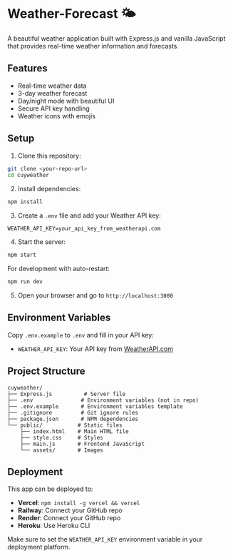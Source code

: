 # Weather-Forecast 🌤️

A beautiful weather application built with Express.js and vanilla JavaScript that provides real-time weather information and forecasts.

## Features

- Real-time weather data
- 3-day weather forecast
- Day/night mode with beautiful UI
- Secure API key handling
- Weather icons with emojis

## Setup

1. Clone this repository:

```bash
git clone <your-repo-url>
cd cuyweather
```

2. Install dependencies:

```bash
npm install
```

3. Create a `.env` file and add your Weather API key:

```env
WEATHER_API_KEY=your_api_key_from_weatherapi.com
```

4. Start the server:

```bash
npm start
```

For development with auto-restart:

```bash
npm run dev
```

5. Open your browser and go to `http://localhost:3000`

## Environment Variables

Copy `.env.example` to `.env` and fill in your API key:

- `WEATHER_API_KEY`: Your API key from [WeatherAPI.com](https://www.weatherapi.com/)

## Project Structure

```
cuyweather/
├── Express.js          # Server file
├── .env               # Environment variables (not in repo)
├── .env.example       # Environment variables template
├── .gitignore         # Git ignore rules
├── package.json       # NPM dependencies
└── public/           # Static files
    ├── index.html    # Main HTML file
    ├── style.css     # Styles
    ├── main.js       # Frontend JavaScript
    └── assets/       # Images
```

## Deployment

This app can be deployed to:

- **Vercel**: `npm install -g vercel && vercel`
- **Railway**: Connect your GitHub repo
- **Render**: Connect your GitHub repo
- **Heroku**: Use Heroku CLI

Make sure to set the `WEATHER_API_KEY` environment variable in your deployment platform.
